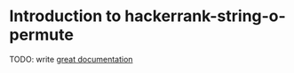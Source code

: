 # Introduction to hackerrank-string-o-permute

TODO: write [great documentation](http://jacobian.org/writing/what-to-write/)
